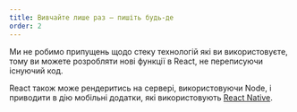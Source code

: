 ```yaml
---
title: Вивчайте лише раз — пишіть будь-де
order: 2
---
```


Ми не робимо припущень щодо стеку технологій які ви використовуєте, тому ви можете розробляти нові функції в React, не переписуючи існуючий код.

React також може рендеритись на сервері, використовуючи Node, і приводити в дію мобільні додатки, які використовують [React Native](https://facebook.github.io/react-native/).
